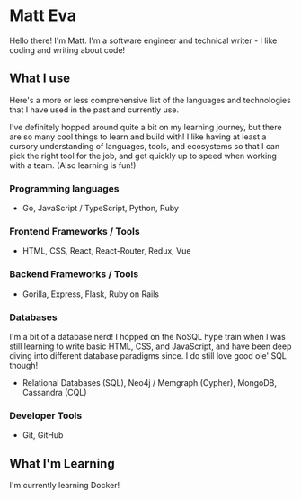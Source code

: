# Matt Eva

Hello there! I'm Matt. I'm a software engineer and technical writer - I like coding and writing about code!

## What I use

Here's a more or less comprehensive list of the languages and technologies that I have used in the past and currently use. 

I've definitely hopped around quite a bit on my learning journey, but there are so many cool things to learn and build with! I like having at least a cursory understanding of languages, tools, and ecosystems so that I can pick the right tool for the job, and get quickly up to speed when working with a team. (Also learning is fun!)

### Programming languages

- Go, JavaScript / TypeScript, Python, Ruby

### Frontend Frameworks / Tools

- HTML, CSS, React, React-Router, Redux, Vue

### Backend Frameworks / Tools

- Gorilla, Express, Flask, Ruby on Rails

### Databases

I'm a bit of a database nerd! I hopped on the NoSQL hype train when I was still learning to write basic HTML, CSS, and JavaScript, and have been deep diving into different database paradigms since. I do still love good ole' SQL though!

- Relational Databases (SQL), Neo4j / Memgraph (Cypher), MongoDB, Cassandra (CQL)

### Developer Tools

- Git, GitHub

## What I'm Learning

I'm currently learning Docker!
